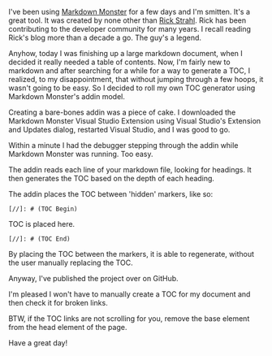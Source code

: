 I've been using [Markdown Monster](https://markdownmonster.west-wind.com/) for a few days and I'm smitten. It's a great tool. 
It was created by none other than [Rick Strahl](https://weblog.west-wind.com/). 
Rick has been contributing to the developer community for many years. I recall reading Rick's blog more than a decade a go. The guy's a legend.

Anyhow, today I was finishing up a large markdown document, when I decided it really needed a table of contents. 
Now, I'm fairly new to markdown and after searching for a while for a way to generate a TOC, I realized, to my disappointment, 
that without jumping through a few hoops, it wasn't going to be easy. So I decided to roll my own TOC generator using Markdown Monster's addin model.

Creating a bare-bones addin was a piece of cake. I downloaded the Markdown Monster Visual Studio Extension 
using Visual Studio's Extension and Updates dialog, restarted Visual Studio, and I was good to go.

Within a minute I had the debugger stepping through the addin while Markdown Monster was running. Too easy.

The addin reads each line of your markdown file, looking for headings. It then generates the TOC based on the depth of each heading.

The addin places the TOC between 'hidden' markers, like so:

```
[//]: # (TOC Begin)
```

TOC is placed here.

```
[//]: # (TOC End)
```

By placing the TOC between the markers, it is able to regenerate, without the user manually replacing the TOC.

Anyway, I've published the project over on GitHub.

I'm pleased I won't have to manually create a TOC for my document and then check it for broken links.

BTW, if the TOC links are not scrolling for you, remove the base element from the head element of the page.

Have a great day!